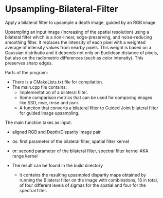 # Upsampling-Bilateral-Filter
Apply a bilateral filter to upsample a depth image, guided by an RGB image.

Upsampling an input image (increasing of the spatial resolution) using a bilateral filter which is a non-linear, edge-preserving, and noise-reducing smoothing filter. It replaces the intensity of each pixel with a weighted average of intensity values from nearby pixels. This weight is based on a Gaussian distributio and it depends not only on Euclidean distance of pixels, but also on the radiometric differences (such as color intensity). This preserves sharp edges.

Parts of the program:
- There is a CMakeLists.txt file for compilation.
- The main.cpp file contains:
  -  Implementation of a bilateral filter. 
  -  Some comparison metrics that can be used for comparing images like SSD, mse, rmse and psnr. 
  -  A function that converts a bilateral filter to Guided Joint bilateral filter for guided image upsampling. 
 
 The main function takes as input:

-   aligned RGB and Depth/Disparity image pair 
  - σs: first parameter of the bilateral filter, spatial filter kernel 
  - σr: second  parameter of the bilateral filter, spectral filter kernel AKA range kernel

- The result can be found in the build directory 
  - It contains the resulting upsampled disparity maps obtained by running the Bilateral filter on the image with combinations, 16 in total, of four different levels of sigmas for the spatial and four for the spectral filter.
 
